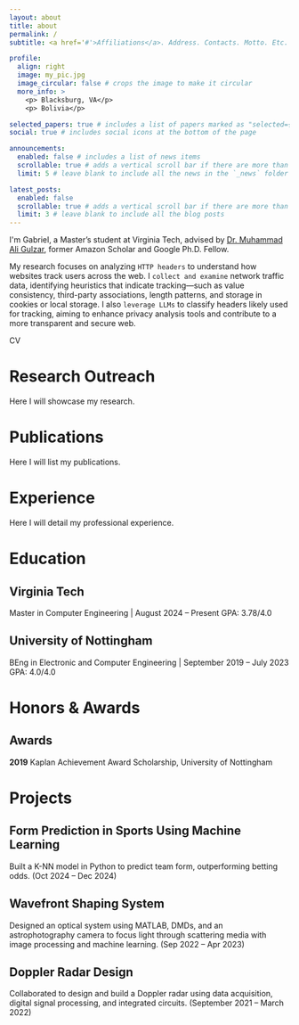 ```yaml
---
layout: about
title: about
permalink: /
subtitle: <a href='#'>Affiliations</a>. Address. Contacts. Motto. Etc.

profile:
  align: right
  image: my_pic.jpg
  image_circular: false # crops the image to make it circular
  more_info: >
    <p> Blacksburg, VA</p>
    <p> Bolivia</p>

selected_papers: true # includes a list of papers marked as "selected={true}"
social: true # includes social icons at the bottom of the page

announcements:
  enabled: false # includes a list of news items
  scrollable: true # adds a vertical scroll bar if there are more than 3 news items
  limit: 5 # leave blank to include all the news in the `_news` folder

latest_posts:
  enabled: false
  scrollable: true # adds a vertical scroll bar if there are more than 3 new posts items
  limit: 3 # leave blank to include all the blog posts
---
```


I'm Gabriel, a Master’s student at Virginia Tech, advised by [Dr. Muhammad Ali Gulzar](https://people.cs.vt.edu/~gulzar/), former Amazon Scholar and Google Ph.D. Fellow.  

My research focuses on analyzing `HTTP headers` to understand how websites track users across the web. I `collect and examine` network traffic data, identifying heuristics that indicate tracking—such as value consistency, third-party associations, length patterns, and storage in cookies or local storage. I also `leverage LLMs` to classify headers likely used for tracking, aiming to enhance privacy analysis tools and contribute to a more transparent and secure web.  

CV  


# Research Outreach
Here I will showcase my research.  


# Publications
Here I will list my publications.  


# Experience
Here I will detail my professional experience.  


# Education

## Virginia Tech
Master in Computer Engineering | August 2024 – Present
GPA: 3.78/4.0

## University of Nottingham
BEng in Electronic and Computer Engineering | September 2019 – July 2023
GPA: 4.0/4.0

# Honors & Awards

## Awards
**2019** Kaplan Achievement Award Scholarship, University of Nottingham  


# Projects

## Form Prediction in Sports Using Machine Learning
Built a K-NN model in Python to predict team form, outperforming betting odds. (Oct 2024 – Dec 2024)

## Wavefront Shaping System
Designed an optical system using MATLAB, DMDs, and an astrophotography camera to focus light through scattering media with image processing and machine learning. (Sep 2022 – Apr 2023)

## Doppler Radar Design
Collaborated to design and build a Doppler radar using data acquisition, digital signal processing, and integrated circuits.  (September 2021 – March 2022)

